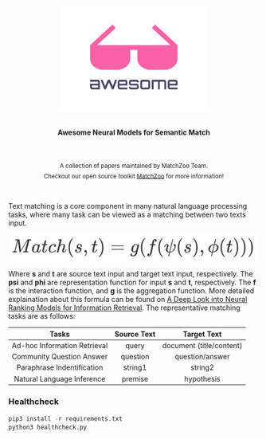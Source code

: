 <div align="center">
<img width="300" src="artworks/awesome.svg" alt="Awesome">
<br>
<br>
<p><b>Awesome Neural Models for Semantic Match</b></p>
</div>
<br>
<p align="center">
<sub>A collection of papers maintained by MatchZoo Team.</sub>
<br>
<sub>Checkout our open source toolkit <a href="https://github.com/faneshion/MatchZoo">MatchZoo</a> for more information!</sub>
</p>
<br>

Text matching is a core component in many natural language processing tasks, where many task can be viewed as a matching between two texts input.

![Equation](artworks/equation2.png)

Where **s** and **t** are source text input and target text input, respectively. The **psi** and **phi** are representation function for input **s** and **t**, respectively. The **f** is the interaction function, and **g** is the aggregation function. More detailed explaination about this formula can be found on [A Deep Look into Neural Ranking Models for Information Retrieval](https://arxiv.org/abs/1903.06902). The representative matching tasks are as follows:


| **Tasks** | **Source Text**   | **Target Text**  |
| :-------: | :----------------: | :--------------: |
| Ad-hoc Information Retrieval| query   | document (title/content) |
| Community Question Answer   | question| question/answer          |
| Paraphrase Indentification  | string1 | string2                  |
| Natural Language Inference  | premise | hypothesis               |

### Healthcheck

```python
pip3 install -r requirements.txt
python3 healthcheck.py
```